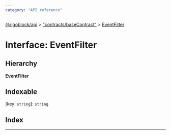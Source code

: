 ```yaml
---
category: "API reference"
---
```



[@rigoblock/api](../1.quick_start.md) > ["contracts/baseContract"](../modules/_contracts_basecontract_.md) > [EventFilter](../interfaces/_contracts_basecontract_.eventfilter.md)

# Interface: EventFilter

## Hierarchy

**EventFilter**

## Indexable

\[key: `string`\]:&nbsp;`string`
## Index

---

